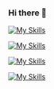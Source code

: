 ### Hi there 👋

[![My Skills](https://skillicons.dev/icons?i=git,github,vscode,postman,powershell)](https://www.instagram.com/mau_webs/)

[![My Skills](https://skillicons.dev/icons?i=html,js,css)](https://www.instagram.com/mau_webs/)

[![My Skills](https://skillicons.dev/icons?i=react,vite,nodejs,netlify,electron)](https://www.instagram.com/mau_webs/)

[![My Skills](https://skillicons.dev/icons?i=python,django,sqlite,mysql)](https://www.instagram.com/mau_webs/)

<!--
**MauWebs/MauWebs** is a ✨ _special_ ✨ repository because its `README.md` (this file) appears on your GitHub profile.

Here are some ideas to get you started:

- 🔭 I’m currently working on ...
- 🌱 I’m currently learning ...
- 👯 I’m looking to collaborate on ...
- 🤔 I’m looking for help with ...
- 💬 Ask me about ...
- 📫 How to reach me: ...
- 😄 Pronouns: ...
- ⚡ Fun fact: ...
-->
